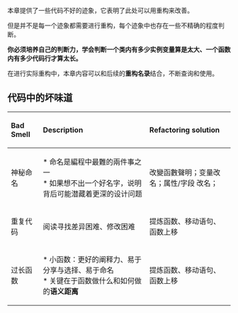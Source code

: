 本章提供了一些代码不好的迹象，它表明了此处可以用重构来改善。

但是并不是每一个迹象都需要进行重构，每个迹象中也存在一些不精确的程度判断。

**你必须培养自己的判断力，学会判断一个类内有多少实例变量算是太大、一个函数内有多少代码行才算太长。**

在进行实际重构中，本章内容可以和后续的**重构名录**结合，不断查询和使用。

## 代码中的坏味道
| <p align="left">Bad Smell</p> |                                            <p align="left">Description</p>                                            |                     <p align="left">Refactoring solution</p> |
| :---------------------------- | :-------------------------------------------------------------------------------------------------------------------: | -----------------------------------------------------------: |
| 神秘命名                      | <p align="left">* 命名是編程中最難的兩件事之一<br>* 如果想不出一个好名字，说明背后可能潜藏着更深的设计问题 <br></p> | <p align="left">改變函數聲明；变量改名；属性/字段 改名；</p> |
| 重复代码                      | <p align="left">阅读寻找差异困难、修改困难</p>|<p align="left">提炼函数、移动语句、函数上移</p>|
| 过长函数                      | <p align="left">* 小函数：更好的阐释力、易于分享与选择、易于命名 <br>* 关键在于函数做什么和如何做的**语义距离**<br></p>|<p align="left">提炼函数、移动语句、函数上移</p>|

